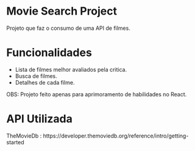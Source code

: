 # Movie Search Project

<p>Projeto que faz o consumo de uma API de filmes.</p>

# Funcionalidades

<ul>
  <li>Lista de filmes melhor avaliados pela critica.</li>
  <li>Busca de filmes.</li>
  <li>Detalhes de cada filme.</li>
</ul>

OBS: Projeto feito apenas para aprimoramento de habilidades no React.

# API Utilizada

<p>TheMovieDb : https://developer.themoviedb.org/reference/intro/getting-started</p>
